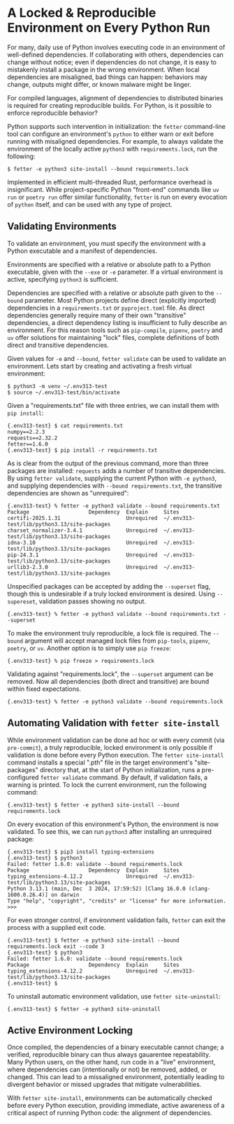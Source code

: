 
# A Locked & Reproducible Environment on Every Python Run

<!-- # Enforce a Locked & Reproducible Environment on Every Python Run -->

<!--
# Stop Running Python Blind: Ensure Package Alignment with Every Python Execution
# Stop Running Python Blind: Ensure a Reproducible Environment with Every Python Execution
# Ensure a Reproducible Environment for Every Python Run
# Make Every Python Execution Predictable and Reproducible -->

For many, daily use of Python involves executing code in an environment of well-defined dependencies. If collaborating with others, dependencies can change without notice; even if dependencies do not change, it is easy to mistakenly install a package in the wrong environment. When local dependencies are misaligned, bad things can happen: behaviors may change, outputs might differ, or known malware might be linger.

For compiled languages, alignment of dependencies to distributed binaries is required for creating reproducible builds. For Python, is it possible to enforce reproducible behavior?

Python supports such intervention in initialization: the `fetter` command-line tool can configure an environment's `python` to either warn or exit before running with misaligned dependencies. For example, to always validate the environment of the locally active `python3` with `requirements.lock`, run the following:

```shell
$ fetter -e python3 site-install --bound requirements.lock
```

Implemented in efficient multi-threaded Rust, performance overhead is insignificant. While project-specific Python "front-end" commands like `uv run` or `poetry run` offer similar functionality, `fetter` is run on every evocation of `python` itself, and can be used with any type of project.

## Validating Environments

To validate an environment, you must specify the environment with a Python executable and a manifest of dependencies.

Environments are specified with a relative or absolute path to a Python executable, given with the `--exe` or `-e` parameter. If a virtual environment is active, specifying `python3` is sufficient.

Dependencies are specified with a relative or absolute path given to the `--bound` parameter. Most Python projects define direct (explicitly imported) dependencies in a `requirements.txt` or `pyproject.toml` file. As direct dependencies generally require many of their own "transitive" dependencies, a direct dependency listing is insufficient to fully describe an environment. For this reason tools such as `pip-compile`, `pipenv`, `poetry` and `uv` offer solutions for maintaining "lock" files, complete definitions of both direct and transitive dependencies.

Given values for `-e` and `--bound`, `fetter validate` can be used to validate an environment. Lets start by creating and activating a fresh virtual environment:

```shell
$ python3 -m venv ~/.env313-test
$ source ~/.env313-test/bin/activate
```

Given a "requirements.txt" file with three entries, we can install them with `pip install`:

```
{.env313-test} $ cat requirements.txt
numpy==2.2.3
requests==2.32.2
fetter==1.6.0
{.env313-test} $ pip install -r requirements.txt
```

As is clear from the output of the previous command, more than three packages are installed: `requests` adds a number of transitive dependencies. By using `fetter validate`, supplying the current Python with `-e python3`, and supplying dependencies with `--bound requirements.txt`, the transitive dependencies are shown as "unrequired":

```shell
{.env313-test} % fetter -e python3 validate --bound requirements.txt
Package                   Dependency  Explain     Sites
certifi-2025.1.31                     Unrequired  ~/.env313-test/lib/python3.13/site-packages
charset_normalizer-3.4.1              Unrequired  ~/.env313-test/lib/python3.13/site-packages
idna-3.10                             Unrequired  ~/.env313-test/lib/python3.13/site-packages
pip-24.3.1                            Unrequired  ~/.env313-test/lib/python3.13/site-packages
urllib3-2.3.0                         Unrequired  ~/.env313-test/lib/python3.13/site-packages
```

Unspecified packages can be accepted by adding the `--superset` flag, though this is undesirable if a truly locked environment is desired. Using `--supereset`, validation passes showing no output.

```shell
{.env313-test} % fetter -e python3 validate --bound requirements.txt --superset
```

To make the environment truly reproducible, a lock file is required. The `--bound` argument will accept managed lock files from `pip-tools`, `pipenv`, `poetry`, or `uv`. Another option is to simply use `pip freeze`:

```shell
{.env313-test} % pip freeze > requirements.lock
```

Validating against "requirements.lock", the `--superset` argument can be removed. Now all dependencies (both direct and transitive) are bound within fixed expectations.

```shell
{.env313-test} % fetter -e python3 validate --bound requirements.lock
```

## Automating Validation with `fetter site-install`

While environment validation can be done ad hoc or with every commit (via `pre-commit`), a truly reproducible, locked environment is only possible if validation is done before every Python execution. The `fetter site-install` command installs a special ".pth" file in the target environment's "site-packages" directory that, at the start of Python initialization, runs a pre-configured `fetter validate` command. By default, if validation fails, a warning is printed. To lock the current environment, run the following command:

```shell
{.env313-test} $ fetter -e python3 site-install --bound requirements.lock
```

On every evocation of this environment's Python, the environment is now validated. To see this, we can run `python3` after installing an unrequired package:

```shell
{.env313-test} $ pip3 install typing-extensions
{.env313-test} $ python3
Failed: fetter 1.6.0: validate --bound requirements.lock
Package                   Dependency  Explain     Sites
typing_extensions-4.12.2              Unrequired  ~/.env313-test/lib/python3.13/site-packages
Python 3.13.1 (main, Dec  3 2024, 17:59:52) [Clang 16.0.0 (clang-1600.0.26.4)] on darwin
Type "help", "copyright", "credits" or "license" for more information.
>>>
```

For even stronger control, if environment validation fails, `fetter` can exit the process with a supplied exit code.

```shell
{.env313-test} $ fetter -e python3 site-install --bound requirements.lock exit --code 3
{.env313-test} $ python3
Failed: fetter 1.6.0: validate --bound requirements.lock
Package                   Dependency  Explain     Sites
typing_extensions-4.12.2              Unrequired  ~/.env313-test/lib/python3.13/site-packages
{.env313-test} $
```

To uninstall automatic environment validation, use `fetter site-uninstall`:

```shell
{.env313-test} $ fetter -e python3 site-uninstall
```

## Active Environment Locking

Once compiled, the dependencies of a binary executable cannot change; a verified, reproducible binary can thus always gauarentee repeatability. Many Python users, on the other hand, run code in a "live" environment, where dependencies can (intentionally or not) be removed, added, or changed. This can lead to a missaligned environment, potentially leading to divergent behavior or missed upgrades that mitigate vulnerabilities.

With `fetter site-install`, environments can be automatically checked before every Python execution, providing immediate, active awareness of a critical aspect of running Python code: the alignment of dependencies.




<!--
For compiled languages, dependency reproducible builds are required to establish a chain of trust between source code and binaries. Is it possible to have this in Python? While Python runs byte code instead of binaries, is it possible to enforce reproducible behavior by only running Python if the dependencies conform to an explicit definition?


For many, daily use of Python involves writing and executing code in a virtual environment. If collaborating with others, the direct dependencies of this code are documented in a `requirements.txt` or `pyproject.toml` file. If using `uv`, `poetry`, or related tools, a lock file, pinning all direct and transitive dependencies, might also be defined.

The only way to ensure reproducible behavior in Python (as well as reducing the risk of installing malware) is to validate installed virtual environment dependencies against a lock file. If we can do it fast enough, we should do it every time we run Python. That is what the `fetter site-install` command does.

The only way to avoid this in Python is to validate dependencies against a lock file. If we can do it fast enough, we should do it every time we run Python. That is what the `fetter site-install` command does.
 -->

<!--
uv:

Prior to every uv run invocation, uv will verify that the lockfile is up-to-date with the pyproject.toml, and that the environment is up-to-date with the lockfile, keeping your project in-sync without the need for manual intervention. uv run guarantees that your command is run in a consistent, locked environment.


 -->




